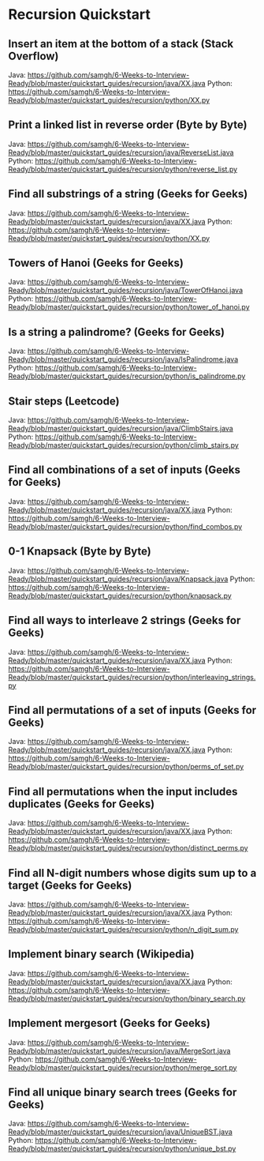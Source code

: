 # Recursion Quickstart

## Insert an item at the bottom of a stack (Stack Overflow)
Java: https://github.com/samgh/6-Weeks-to-Interview-Ready/blob/master/quickstart_guides/recursion/java/XX.java
Python: https://github.com/samgh/6-Weeks-to-Interview-Ready/blob/master/quickstart_guides/recursion/python/XX.py

## Print a linked list in reverse order (Byte by Byte)
Java: https://github.com/samgh/6-Weeks-to-Interview-Ready/blob/master/quickstart_guides/recursion/java/ReverseList.java
Python: https://github.com/samgh/6-Weeks-to-Interview-Ready/blob/master/quickstart_guides/recursion/python/reverse_list.py

## Find all substrings of a string (Geeks for Geeks)
Java: https://github.com/samgh/6-Weeks-to-Interview-Ready/blob/master/quickstart_guides/recursion/java/XX.java
Python: https://github.com/samgh/6-Weeks-to-Interview-Ready/blob/master/quickstart_guides/recursion/python/XX.py

## Towers of Hanoi (Geeks for Geeks)
Java: https://github.com/samgh/6-Weeks-to-Interview-Ready/blob/master/quickstart_guides/recursion/java/TowerOfHanoi.java
Python: https://github.com/samgh/6-Weeks-to-Interview-Ready/blob/master/quickstart_guides/recursion/python/tower_of_hanoi.py

## Is a string a palindrome? (Geeks for Geeks)
Java: https://github.com/samgh/6-Weeks-to-Interview-Ready/blob/master/quickstart_guides/recursion/java/IsPalindrome.java
Python: https://github.com/samgh/6-Weeks-to-Interview-Ready/blob/master/quickstart_guides/recursion/python/is_palindrome.py

## Stair steps (Leetcode)
Java: https://github.com/samgh/6-Weeks-to-Interview-Ready/blob/master/quickstart_guides/recursion/java/ClimbStairs.java
Python: https://github.com/samgh/6-Weeks-to-Interview-Ready/blob/master/quickstart_guides/recursion/python/climb_stairs.py

## Find all combinations of a set of inputs (Geeks for Geeks)
Java: https://github.com/samgh/6-Weeks-to-Interview-Ready/blob/master/quickstart_guides/recursion/java/XX.java
Python: https://github.com/samgh/6-Weeks-to-Interview-Ready/blob/master/quickstart_guides/recursion/python/find_combos.py

## 0-1 Knapsack (Byte by Byte)
Java: https://github.com/samgh/6-Weeks-to-Interview-Ready/blob/master/quickstart_guides/recursion/java/Knapsack.java
Python: https://github.com/samgh/6-Weeks-to-Interview-Ready/blob/master/quickstart_guides/recursion/python/knapsack.py

## Find all ways to interleave 2 strings (Geeks for Geeks)
Java: https://github.com/samgh/6-Weeks-to-Interview-Ready/blob/master/quickstart_guides/recursion/java/XX.java
Python: https://github.com/samgh/6-Weeks-to-Interview-Ready/blob/master/quickstart_guides/recursion/python/interleaving_strings.py

## Find all permutations of a set of inputs (Geeks for Geeks)
Java: https://github.com/samgh/6-Weeks-to-Interview-Ready/blob/master/quickstart_guides/recursion/java/XX.java
Python: https://github.com/samgh/6-Weeks-to-Interview-Ready/blob/master/quickstart_guides/recursion/python/perms_of_set.py

## Find all permutations when the input includes duplicates (Geeks for Geeks)
Java: https://github.com/samgh/6-Weeks-to-Interview-Ready/blob/master/quickstart_guides/recursion/java/XX.java
Python: https://github.com/samgh/6-Weeks-to-Interview-Ready/blob/master/quickstart_guides/recursion/python/distinct_perms.py

## Find all N-digit numbers whose digits sum up to a target (Geeks for Geeks)
Java: https://github.com/samgh/6-Weeks-to-Interview-Ready/blob/master/quickstart_guides/recursion/java/XX.java
Python: https://github.com/samgh/6-Weeks-to-Interview-Ready/blob/master/quickstart_guides/recursion/python/n_digit_sum.py

## Implement binary search (Wikipedia)
Java: https://github.com/samgh/6-Weeks-to-Interview-Ready/blob/master/quickstart_guides/recursion/java/XX.java
Python: https://github.com/samgh/6-Weeks-to-Interview-Ready/blob/master/quickstart_guides/recursion/python/binary_search.py

## Implement mergesort (Geeks for Geeks)
Java: https://github.com/samgh/6-Weeks-to-Interview-Ready/blob/master/quickstart_guides/recursion/java/MergeSort.java
Python: https://github.com/samgh/6-Weeks-to-Interview-Ready/blob/master/quickstart_guides/recursion/python/merge_sort.py

## Find all unique binary search trees (Geeks for Geeks)
Java: https://github.com/samgh/6-Weeks-to-Interview-Ready/blob/master/quickstart_guides/recursion/java/UniqueBST.java
Python: https://github.com/samgh/6-Weeks-to-Interview-Ready/blob/master/quickstart_guides/recursion/python/unique_bst.py
